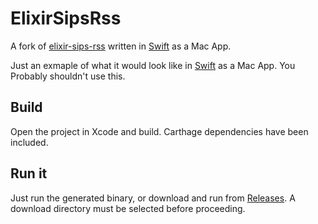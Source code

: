 ElixirSipsRss
===============

A fork of [elixir-sips-rss](https://github.com/brkattk/elixir-sips-rss) written in [Swift](https://developer.apple.com/swift/) as a Mac App.

Just an exmaple of what it would look like in [Swift](https://developer.apple.com/swift/) as a Mac App. You Probably shouldn't use this.

## Build

Open the project in Xcode and build. Carthage dependencies have been included.

## Run it

Just run the generated binary, or download and run from [Releases](https://github.com/rjsamson/ElixirSipsRss/releases). A download directory must be selected before proceeding.
